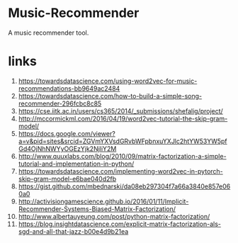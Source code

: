 # Music-Recommender
A music recommender tool.
# links

1) https://towardsdatascience.com/using-word2vec-for-music-recommendations-bb9649ac2484
2) https://towardsdatascience.com/how-to-build-a-simple-song-recommender-296fcbc8c85
3) https://cse.iitk.ac.in/users/cs365/2014/_submissions/shefalig/project/
4) http://mccormickml.com/2016/04/19/word2vec-tutorial-the-skip-gram-model/
5) https://docs.google.com/viewer?a=v&pid=sites&srcid=ZGVmYXVsdGRvbWFpbnxuYXJlc2htYW53YW5pfGd4OjNhNWYyOGEzYjk2NjliY2M
6) http://www.quuxlabs.com/blog/2010/09/matrix-factorization-a-simple-tutorial-and-implementation-in-python/
7) https://towardsdatascience.com/implementing-word2vec-in-pytorch-skip-gram-model-e6bae040d2fb
8) https://gist.github.com/mbednarski/da08eb297304f7a66a3840e857e060a0 
9) http://activisiongamescience.github.io/2016/01/11/Implicit-Recommender-Systems-Biased-Matrix-Factorization/
10) http://www.albertauyeung.com/post/python-matrix-factorization/
11) https://blog.insightdatascience.com/explicit-matrix-factorization-als-sgd-and-all-that-jazz-b00e4d9b21ea
